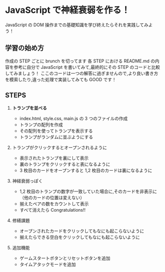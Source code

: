 # JavaScript で神経衰弱を作る！

JavaScript の DOM 操作までの基礎知識を学び終えたらそれを実践してみよう！

## 学習の始め方

作成の STEP ごとに brunch を切ってます
各 STEP における README.md の内容を参考に自分で JavaScript を書いてみて,最終的にその STEP のコードと比較してみましょう！
ここのコードは一つの解答に過ぎませんので,より良い書き方を模索したり,違った処理で実装してみても GOOD です！

## STEPS

1. **トランプを並べる**

   - index.html, style.css, main.js の 3 つのファイルの作成
   - トランプの配列を作成
   - その配列を使ってトランプを表示する
   - トランプがランダムに並ぶようにする

2. トランプがクリックするとオープンされるように

   - 表示されたトランプを裏にして表示
   - 裏のトランプをクリックすると表になるように
   - 3 枚目のカードをオープンすると 1,2 枚目のカードは裏になるように

3. 神経衰弱っぽく

   - 1,2 枚目のトランプの数字が一致していた場合に,そのカードを非表示に（他のカードの位置は変えない）
   - 揃えたペアの数をカウントして表示
   - すべて消えたら Congratulations!!

4. 修繕課題

   - オープンされたカードをクリックしてもなにも起こらないように
   - 揃えたらできる空白をクリックしてもなにも起こらないように

5. 追加機能

   - ゲームスタートボタンとリセットボタンを追加
   - タイムアタックモードを追加
